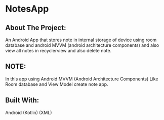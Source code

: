 # NotesApp

## About The Project:
An Android App that stores note in internal storage of device using room database and android MVVM (android architecture components) and also view all notes in recyclerview and also delete note.

## NOTE:
In this app using Android MVVM (Android Architecture Components) Like Room database and View Model create note app.

## Built With:
Android (Kotlin) (XML)
